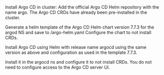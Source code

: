 Install Argo CD in cluster:
Add the official Argo CD Helm repository with the name argo.
The Argo CD CRDs have already been pre-installed in the cluster.

Generate a helm template of the Argo CD Helm chart version 7.7.3 for the argod NS and save to /argo-helm.yaml
Configure the chart to not install CRDs.

Install Argo CD using Helm with release name argocd using the same version as above
and configuration as used in the template 7.7.3.

Install it in the argocd ns and configure it to not install CRDs.
You do not need to configure access to the Argo CD server Ul.